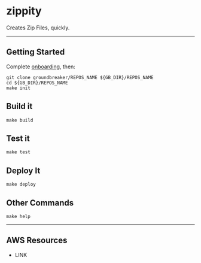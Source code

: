 # zippity
Creates Zip Files, quickly.

---

## Getting Started

Complete [onboarding](https://github.com/groundbreaker/codex/wiki/Onboarding), then:

    git clone groundbreaker/REPOS_NAME ${GB_DIR}/REPOS_NAME
    cd ${GB_DIR}/REPOS_NAME
    make init

## Build it

    make build

## Test it

    make test

## Deploy It

    make deploy

## Other Commands

    make help

---

## AWS Resources

  - LINK
